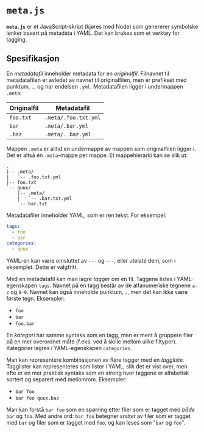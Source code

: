 `meta.js`
=========

**`meta.js`** er et JavaScript-skript (kjøres med Node) som genererer symbolske lenker basert på metadata i YAML. Det kan brukes som et verktøy for tagging.

Spesifikasjon
-------------

En *metadatafil* inneholder metadata for en *originalfil*. Filnavnet til metadatafilen er avledet av navnet til originalfilen, men er prefikset med punktum, `.`, og har endelsen `.yml`. Metadatafilen ligger i undermappen `.meta`:

| Originalfil | Metadatafil          |
| ----------- | -------------------- |
| `foo.txt`   | `.meta/.foo.txt.yml` |
| `bar`       | `.meta/.bar.yml`     |
| `.baz`      | `.meta/..baz.yml`    |

Mappen `.meta` er alltid en undermappe av mappen som originalfilen ligger i. Det er altså én `.meta`-mappe per mappe. Et mappehierarki kan se slik ut:

```
.
|-- .meta/
|   `-- .foo.txt.yml
|-- foo.txt
`-- quux/
    |-- .meta/
    |   `-- .bar.txt.yml
    `-- bar.txt
```

Metadatafiler inneholder YAML, som er ren tekst. For eksempel:

```yaml
tags:
  - foo
  - bar
categories:
  - quux
```

YAML-en kan være omsluttet av `---` og `---`, eller utelate dem, som i eksemplet. Dette er valgfritt.

Med en metadatafil kan man lagre *tagger* om en fil. Taggene listes i YAML-egenskapen `tags`. Navnet på en tagg består av de alfanumeriske tegnene `a-z` og `0-9`. Navnet kan også inneholde punktum, `.`, men det kan ikke være første tegn. Eksempler:

-   `foo`
-   `bar`
-   `foo.bar`

En *kategori* har samme syntaks som en tagg, men er ment å gruppere filer på en mer overordnet måte (f.eks. ved å skille mellom ulike filtyper). Kategorier lagres i YAML-egenskapen `categories`.

Man kan representere kombinasjonen av flere tagger med en *taggliste*. Tagglister kan representeres som lister i YAML, slik det er vist over, men ofte er en mer praktisk syntaks som en streng hvor taggene er alfabetisk sortert og separert med mellomrom. Eksempler:

-   `bar foo`
-   `bar foo quux.baz`

Man kan forstå `bar foo` som en spørring etter filer som er tagget med *både* `bar` og `foo`. Med andre ord: `bar foo` betegner *snittet* av filer som er tagget med `bar` og filer som er tagget med `foo`, og kan leses som "`bar` og `foo`".
